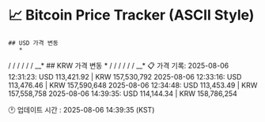 # 📈 Bitcoin Price Tracker (ASCII Style)
    ## USD 가격 변동 
       *
  / 
  / 
  / 
  / 
  / 
  / 
__* 
    ## KRW 가격 변동
       *
  / 
  / 
  / 
  / 
  / 
  / 
__* 
    📋 가격 기록:
    2025-08-06 12:31:23: USD 113,421.92 | KRW 157,530,792
2025-08-06 12:33:16: USD 113,476.46 | KRW 157,590,648
2025-08-06 12:34:48: USD 113,453.49 | KRW 157,558,758
2025-08-06 14:39:35: USD 114,144.34 | KRW 158,786,254
    
🕐 업데이트 시간 : 2025-08-06 14:39:35 (KST)
